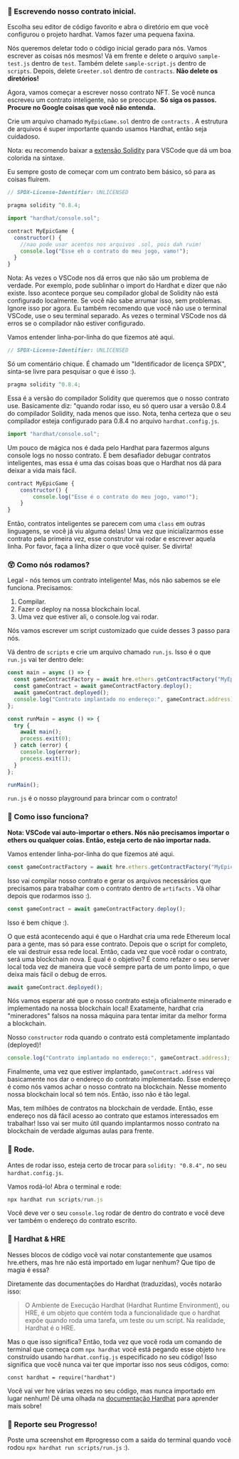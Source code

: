 ### **📝 Escrevendo nosso contrato inicial.**

Escolha seu editor de código favorito e abra o diretório em que você configurou o projeto hardhat. Vamos fazer uma pequena faxina.

Nós queremos deletar todo o código inicial gerado para nós. Vamos escrever as coisas nós mesmos! Vá em frente e delete o arquivo `sample-test.js` dentro de `test`. Também delete `sample-script.js` dentro de `scripts`. Depois, delete `Greeter.sol` dentro de `contracts`. **Não delete os diretórios!**

Agora, vamos começar a escrever nosso contrato NFT. Se você nunca escreveu um contrato inteligente, não se preocupe. **Só siga os passos. Procure no Google coisas que você não entenda.**

Crie um arquivo chamado  `MyEpicGame.sol` dentro de  `contracts` . A estrutura de arquivos é super importante quando usamos Hardhat, então seja cuidadoso.

Nota: eu recomendo baixar a [extensão Solidity](https://marketplace.visualstudio.com/items?itemName=JuanBlanco.solidity) para VSCode que dá um boa colorida na sintaxe.

Eu sempre gosto de começar com um contrato bem básico, só para as coisas fluírem.

```javascript
// SPDX-License-Identifier: UNLICENSED

pragma solidity ^0.8.4;

import "hardhat/console.sol";

contract MyEpicGame {
  constructor() {
    //nao pode usar acentos nos arquivos .sol, pois dah ruim!
    console.log("Esse eh o contrato do meu jogo, vamo!");
  }
}
```

Nota: As vezes o VSCode nos dá erros que não são um problema de verdade. Por exemplo, pode sublinhar o import do Hardhat e dizer que não existe. Isso acontece porque seu compilador global de Solidity não está configurado localmente. Se você não sabe arrumar isso, sem problemas. Ignore isso por agora. Eu também recomendo que você não use o terminal VSCode, use o seu terminal separado. As vezes o terminal VSCode nos dá erros se o compilador não estiver configurado.

Vamos entender linha-por-linha do que fizemos até aqui.

```javascript
// SPDX-License-Identifier: UNLICENSED
```

Só um comentário chique.  É chamado um "Identificador de licença SPDX", sinta-se livre para pesquisar o que é isso :).

```javascript
pragma solidity ^0.8.4;
```

Essa é a versão do compilador Solidity que queremos que o nosso contrato use. Basicamente diz: "quando rodar isso, eu só quero usar a versão 0.8.4 do compilador Solidity, nada menos que isso. Nota, tenha certeza que o seu compilador esteja configurado para 0.8.4 no arquivo  `hardhat.config.js`.

```javascript
import "hardhat/console.sol";
```

Um pouco de mágica nos é dada pelo Hardhat para fazermos alguns console logs no nosso contrato. É bem desafiador debugar contratos inteligentes, mas essa é uma das coisas boas que o Hardhat nos dá para deixar a vida mais fácil.

```javascript
contract MyEpicGame {
    constructor() {
        console.log("Esse é o contrato do meu jogo, vamo!");
    }
}
```

Então, contratos inteligentes se parecem com uma  `class`  em outras linguagens, se você já viu alguma delas! Uma vez que inicializarmos esse contrato pela primeira vez, esse construtor vai rodar e escrever aquela linha. Por favor, faça a linha dizer o que você quiser. Se divirta!

### **😲 Como nós rodamos?**

Legal - nós temos um contrato inteligente! Mas, nós não sabemos se ele funciona. Precisamos:

1. Compilar.
2. Fazer o deploy na nossa blockchain local.
3. Uma vez que estiver ali, o console.log vai rodar.

Nós vamos escrever um script customizado que cuide desses 3 passo para nós.

Vá dentro de  `scripts` e crie um arquivo chamado `run.js`. Isso é o que `run.js`  vai ter dentro dele:

```javascript
const main = async () => {
  const gameContractFactory = await hre.ethers.getContractFactory("MyEpicGame");
  const gameContract = await gameContractFactory.deploy();
  await gameContract.deployed();
  console.log("Contrato implantado no endereço:", gameContract.address);
};

const runMain = async () => {
  try {
    await main();
    process.exit(0);
  } catch (error) {
    console.log(error);
    process.exit(1);
  }
};

runMain();
```

`run.js` é o nosso playground para brincar com o contrato!

### **🤔 Como isso funciona?**

**Nota: VSCode vai auto-importar o ethers. Nós não precisamos importar o ethers ou qualquer coias. Então, esteja certo de não importar nada.**

Vamos entender linha-por-linha do que fizemos até aqui.

```javascript
const gameContractFactory = await hre.ethers.getContractFactory("MyEpicGame");
```

Isso vai compilar nosso contrato e gerar os arquivos necessários que precisamos para trabalhar com o contrato dentro de  `artifacts` . Vá olhar depois que rodarmos isso :).

```javascript
const gameContract = await gameContractFactory.deploy();
```

Isso é bem chique :).

O que está acontecendo aqui é que o Hardhat cria uma rede Ethereum local para a gente, mas só para esse contrato. Depois que o script for completo, ele vai destruir essa rede local. Então, cada vez que você rodar o contrato, será uma blockchain nova. E qual é o objetivo? É como refazer o seu server local toda vez de maneira que você sempre parta de um ponto limpo, o que deixa mais fácil o debug de erros.

```javascript
await gameContract.deployed();
```

Nós vamos esperar até que o nosso contrato esteja oficialmente minerado e implementado na nossa blockchain local! Exatamente, hardhat cria "mineradores" falsos na nossa máquina para tentar imitar da melhor forma a blockchain.

Nosso  `constructor`  roda quando o contrato está completamente implantado (deployed)!

```javascript
console.log("Contrato implantado no endereço:", gameContract.address);
```

Finalmente, uma vez que estiver implantado, `gameContract.address` vai basicamente nos dar o endereço do contrato implementado. Esse endereço é como nós vamos achar o nosso contrato na blockchain. Nesse momento nossa blockchain local só tem nós. Então, isso não é tão legal.

Mas, tem milhões de contratos na blockchain de verdade. Então, esse endereço nos dá fácil acesso ao contrato que estamos interessados em trabalhar! Isso vai ser muito útil quando implantarmos nosso contrato na blockchain de verdade algumas aulas para frente.

### **💨 Rode.**

Antes de rodar isso, esteja certo de trocar para `solidity: "0.8.4",` no seu `hardhat.config.js`.

Vamos rodá-lo! Abra o terminal e rode:

```javascript
npx hardhat run scripts/run.js
```

Você deve ver o seu `console.log` rodar de dentro do contrato e você deve ver também o endereço do contrato escrito.

### **🎩 Hardhat & HRE**

Nesses blocos de código você vai notar constantemente que usamos hre.ethers, mas hre não está importado em lugar nenhum? Que tipo de magia é essa?

Diretamente das documentações do Hardhat (traduzidas), vocês notarão isso:

> O Ambiente de Execução Hardhat (Hardhat Runtime Environment), ou HRE, é um objeto que contém toda a funcionalidade que o hardhat expõe quando roda uma tarefa, um teste ou um script. Na realidade, Hardhat é o HRE.

Mas o que isso significa? Então, toda vez que você roda um comando de terminal que começa com `npx hardhat` você está pegando esse objeto `hre` construído usando `hardhat.config.js` especificado no seu código! Isso significa que você nunca vai ter que importar isso nos seus códigos, como:

`const hardhat = require("hardhat")`

Você vai ver hre várias vezes no seu código, mas nunca importado em lugar nenhum! Dê uma olhada na [documentação Hardhat](https://hardhat.org/advanced/hardhat-runtime-environment.html) para aprender mais sobre!

### 🚨 Reporte seu Progresso!

Poste uma screenshot em #progresso com a saída do terminal quando você rodou `npx hardhat run scripts/run.js` :).
